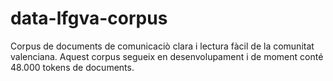 # data-lfgva-corpus
Corpus de documents de comunicaciò clara i lectura fàcil de la comunitat valenciana. Aquest corpus segueix en desenvolupament i de moment conté 48.000 tokens de documents.
